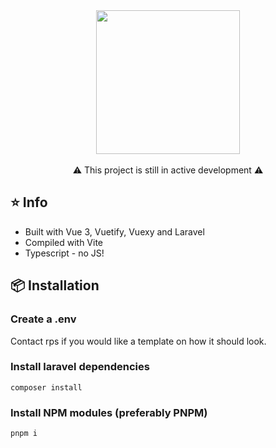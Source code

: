 <div align="center">
    <img align="center" width="230" src="https://i.imgur.com/AtydHBz.png" />
    <br />
    <br />
    <div>⚠️ This project is still in active development ⚠️</div>
</div>

## ⭐️ Info

-   Built with Vue 3, Vuetify, Vuexy and Laravel
-   Compiled with Vite
-   Typescript - no JS!

## 📦 Installation

### Create a .env
Contact rps if you would like a template on how it should look.


### Install laravel dependencies

```
composer install
```

### Install NPM modules (preferably PNPM)

```
pnpm i
```
